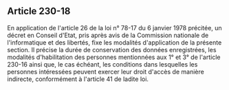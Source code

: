 Article 230-18
----
En application de l'article 26 de la loi n° 78-17 du 6 janvier 1978 précitée, un
décret en Conseil d'Etat, pris après avis de la Commission nationale de
l'informatique et des libertés, fixe les modalités d'application de la présente
section. Il précise la durée de conservation des données enregistrées, les
modalités d'habilitation des personnes mentionnées aux 1° et 3° de l'article
230-16 ainsi que, le cas échéant, les conditions dans lesquelles les personnes
intéressées peuvent exercer leur droit d'accès de manière indirecte,
conformément à l'article 41 de ladite loi.
